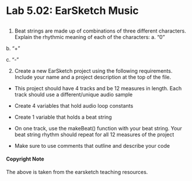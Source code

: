 # Lab 5.02: EarSketch Music 

## 
1.	Beat strings are made up of combinations of three different characters. Explain the rhythmic meaning of each of the characters:
a.	“0”


b.	“+”


c.	“-”


2. Create a new EarSketch project using the following requirements. Include your name and a project description at the top of the file.

* This project should have 4 tracks and be 12 measures in length. Each track should use a different/unique audio sample

* Create 4 variables that hold audio loop constants

* Create 1 variable that holds a beat string

* On one track, use the makeBeat() function with your beat string. Your beat string rhythm should repeat for all 12 measures of the project

* Make sure to use comments that outline and describe your code



#### Copyright Note
The above is taken from the earsketch teaching resources. 
